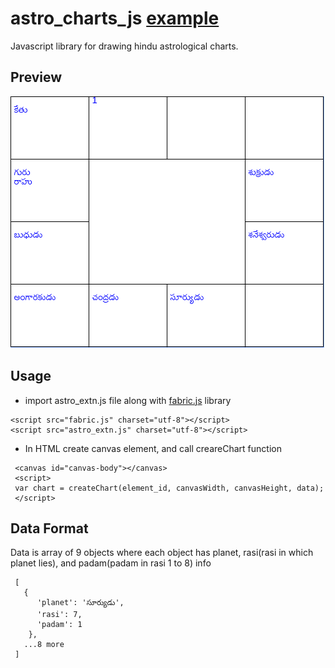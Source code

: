 # astro_charts_js [example](https://astro-chart-js.firebaseapp.com/)
Javascript library for drawing hindu astrological charts.

## Preview
![alt text](https://raw.githubusercontent.com/bbbalabhaskar/astro_charts_js/master/chart.png)

## Usage

* import astro_extn.js file along with [fabric.js](https://github.com/kangax/fabric.js/) library
```
<script src="fabric.js" charset="utf-8"></script>
<script src="astro_extn.js" charset="utf-8"></script>
```
* In HTML create canvas element, and call creareChart function 
```
 <canvas id="canvas-body"></canvas>
 <script>
 var chart = createChart(element_id, canvasWidth, canvasHeight, data);
 </script>
```

## Data Format
Data is array of 9 objects where each object has planet, rasi(rasi in which planet lies), and padam(padam in rasi 1 to 8) info
```
 [
   {
      'planet': 'సూర్యుడు',
      'rasi': 7,
      'padam': 1
    },
   ...8 more
 ]
 ```
